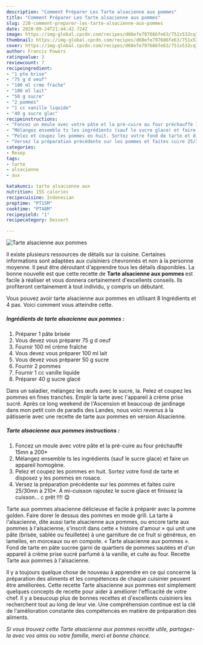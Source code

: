 ```yaml
---
description: "Comment Préparer Les Tarte alsacienne aux pommes"
title: "Comment Préparer Les Tarte alsacienne aux pommes"
slug: 228-comment-preparer-les-tarte-alsacienne-aux-pommes
date: 2020-09-24T21:44:42.724Z
image: https://img-global.cpcdn.com/recipes/d68efe797686fe63/751x532cq70/tarte-alsacienne-aux-pommes-photo-principale-de-la-recette.jpg
thumbnail: https://img-global.cpcdn.com/recipes/d68efe797686fe63/751x532cq70/tarte-alsacienne-aux-pommes-photo-principale-de-la-recette.jpg
cover: https://img-global.cpcdn.com/recipes/d68efe797686fe63/751x532cq70/tarte-alsacienne-aux-pommes-photo-principale-de-la-recette.jpg
author: Francis Powers
ratingvalue: 3
reviewcount: 7
recipeingredient:
- "1 pte brise"
- "75 g d oeuf"
- "100 ml crme frache"
- "100 ml lait"
- "50 g sucre"
- "2 pommes"
- "1 cc vanille liquide"
- "40 g sucre glac"
recipeinstructions:
- "Foncez un moule avec votre pâte et la pré-cuire au four préchauffé 15mn a 200*"
- "Mélangez ensemble ts les ingrédients (sauf le sucre glace) et faire un appareil homogène."
- "Pelez et coupez les pommes en huit. Sortez votre fond de tarte et disposez y les pommes en rosace."
- "Versez la préparation précédente sur les pommes et faites cuire 25/30mn à 210*. À mi-cuisson rajoutez le sucre glace et finissez la cuisson... c prêt !!!! 😋"
categories:
- Resep
tags:
- tarte
- alsacienne
- aux

katakunci: tarte alsacienne aux 
nutrition: 155 calories
recipecuisine: Indonesian
preptime: "PT15M"
cooktime: "PT48M"
recipeyield: "1"
recipecategory: Dessert

---
```



![Tarte alsacienne aux pommes](https://img-global.cpcdn.com/recipes/d68efe797686fe63/751x532cq70/tarte-alsacienne-aux-pommes-photo-principale-de-la-recette.jpg)

Il existe plusieurs ressources de détails sur la cuisine. Certaines informations sont adaptées aux cuisiniers chevronnés et non à la personne moyenne. Il peut être déroutant d'apprendre tous les détails disponibles. La bonne nouvelle est que cette recette de <strong> Tarte alsacienne aux pommes </strong> est facile à réaliser et vous donnera certainement d'excellents conseils. Ils profiteront certainement à tout individu, y compris un débutant.

<!--inarticleads1-->

Vous pouvez avoir tarte alsacienne aux pommes en utilisant 8 Ingrédients et 4 pas. Voici comment vous atteindre cette.

##### Ingrédients de tarte alsacienne aux pommes :

1. Préparer 1 pâte brisée
1. Vous devez vous préparer 75 g d oeuf
1. Fournir 100 ml crème fraîche
1. Vous devez vous préparer 100 ml lait
1. Vous devez vous préparer 50 g sucre
1. Fournir 2 pommes
1. Fournir 1 cc vanille liquide
1. Préparer 40 g sucre glacé


Dans un saladier, mélangez les œufs avec le sucre, la. Pelez et coupez les pommes en fines tranches. Emplir la tarte avec l&#39;appareil à crème prise sucré. Après ce long weekend de l&#39;Ascension et beaucoup de jardinage dans mon petit coin de paradis des Landes, nous voici revenus à la pâtisserie avec une recette de tarte aux pommes en version Alsacienne. 

<!--inarticleads2-->

##### Tarte alsacienne aux pommes instructions :

1. Foncez un moule avec votre pâte et la pré-cuire au four préchauffé 15mn a 200*
1. Mélangez ensemble ts les ingrédients (sauf le sucre glace) et faire un appareil homogène.
1. Pelez et coupez les pommes en huit. Sortez votre fond de tarte et disposez y les pommes en rosace.
1. Versez la préparation précédente sur les pommes et faites cuire 25/30mn à 210*. À mi-cuisson rajoutez le sucre glace et finissez la cuisson... c prêt !!!! 😋


Tarte aux pommes alsacienne délicieuse et facile à préparér avec la pomme golden. Faire dorer le dessus des pommes en mode grill. La tarte à l&#39;alsacienne, dite aussi tarte alsacienne aux pommes, ou encore tarte aux pommes à l&#39;alsacienne, s&#39;inscrit dans cette « histoire d&#39;amour » qui unit une pâte (brisée, sablée ou feuilletée) à une garniture de ce fruit si généreux, en lamelles, en morceaux ou en compote. « Tarte alsacienne aux pommes ». Fond de tarte en pâte sucrée garni de quartiers de pommes sautées et d&#39;un appareil à crème prise sucré parfumé à la vanille, et cuite au four. Recette Tarte aux pommes à l&#39;alsacienne. 

<!--inarticleads1-->

<p>
Il y a toujours quelque chose de nouveau à apprendre en ce qui concerne la préparation des aliments et les compétences de chaque cuisinier peuvent être améliorées. Cette recette Tarte alsacienne aux pommes est simplement quelques concepts de recette pour aider à améliorer l'efficacité de votre chef. Il y a beaucoup plus de bonnes recettes et d'excellents cuisiniers les recherchent tout au long de leur vie. Une compréhension continue est la clé de l'amélioration constante des compétences en matière de préparation des aliments.
</p>

<p>
<i>Si vous trouvez cette Tarte alsacienne aux pommes recette utile, partagez-la avec vos amis ou votre famille, merci et bonne chance.</i>
</p>

